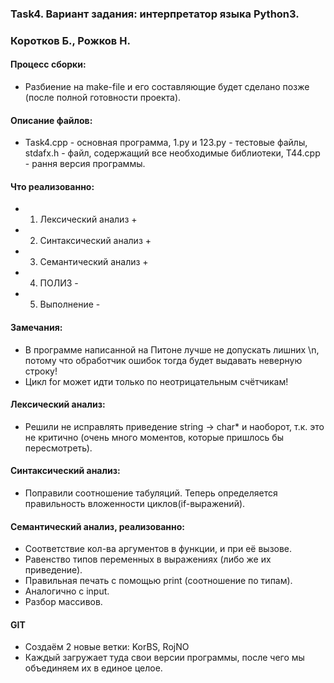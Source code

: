 ### Task4. Вариант задания: интерпретатор языка Python3. ###
### Коротков Б., Рожков Н. ###
#### Процесс сборки: ####
* Разбиение на make-file и его составляющие будет сделано позже (после полной готовности проекта).
#### Описание файлов: ####
* Task4.cpp - основная программа, 1.py и 123.py - тестовые файлы, stdafx.h - файл, содержащий все необходимые библиотеки, T44.cpp - рання версия программы.
#### Что реализованно: ####
* 1) Лексический анализ +
* 2) Синтаксический анализ +
* 3) Семантический анализ +
* 4) ПОЛИЗ -
* 5) Выполнение -
#### Замечания: ####
* В программе написанной на Питоне лучше не допускать лишних \n,
потому что обработчик ошибок тогда будет выдавать неверную строку!
* Цикл for может идти только по неотрицательным счётчикам!
#### Лексический анализ: ####
* Решили не исправлять приведение string -> char* и наоборот, т.к. это не критично (очень много моментов, которые пришлось бы пересмотреть).
#### Синтаксический анализ: ####
* Поправили соотношение табуляций. Теперь определяется правильность вложенности циклов(if-выражений).
#### Семантический анализ, реализованно: ####
* Соответствие кол-ва аргументов в функции, и при её вызове.
* Равенство типов переменных в выражениях (либо же их приведение).
* Правильная печать с помощью print (соотношение по типам).
* Аналогично с input.
* Разбор массивов.

#### GIT ####
* Создаём 2 новые ветки: KorBS, RojNO
* Каждый загружает туда свои версии программы, после чего мы объединяем их в единое целое.

